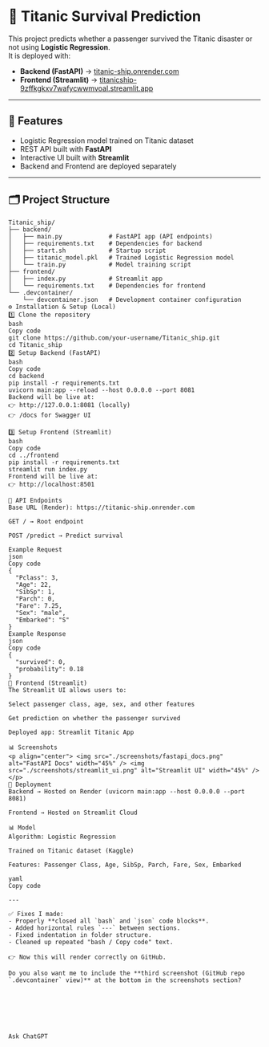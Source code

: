 <h1> 🚢 Titanic Survival Prediction</h1>

This project predicts whether a passenger survived the Titanic disaster or not using **Logistic Regression**.  
It is deployed with:  
- **Backend (FastAPI)** → [titanic-ship.onrender.com](https://titanic-ship.onrender.com)  
- **Frontend (Streamlit)** → [titanicship-9zffkgkxv7wafycwwmvoal.streamlit.app](https://titanicship-9zffkgkxv7wafycwwmvoal.streamlit.app)

---

## 📌 Features
- Logistic Regression model trained on Titanic dataset  
- REST API built with **FastAPI**  
- Interactive UI built with **Streamlit**  
- Backend and Frontend are deployed separately  

---

## 🗂️ Project Structure

```text
Titanic_ship/
├── backend/
│   ├── main.py             # FastAPI app (API endpoints)
│   ├── requirements.txt    # Dependencies for backend
│   ├── start.sh            # Startup script
│   ├── titanic_model.pkl   # Trained Logistic Regression model
│   └── train.py            # Model training script
├── frontend/
│   ├── index.py            # Streamlit app
│   └── requirements.txt    # Dependencies for frontend
└── .devcontainer/
    └── devcontainer.json   # Development container configuration
⚙️ Installation & Setup (Local)
1️⃣ Clone the repository
bash
Copy code
git clone https://github.com/your-username/Titanic_ship.git
cd Titanic_ship
2️⃣ Setup Backend (FastAPI)
bash
Copy code
cd backend
pip install -r requirements.txt
uvicorn main:app --reload --host 0.0.0.0 --port 8081
Backend will be live at:
👉 http://127.0.0.1:8081 (locally)
👉 /docs for Swagger UI

3️⃣ Setup Frontend (Streamlit)
bash
Copy code
cd ../frontend
pip install -r requirements.txt
streamlit run index.py
Frontend will be live at:
👉 http://localhost:8501

📡 API Endpoints
Base URL (Render): https://titanic-ship.onrender.com

GET / → Root endpoint

POST /predict → Predict survival

Example Request
json
Copy code
{
  "Pclass": 3,
  "Age": 22,
  "SibSp": 1,
  "Parch": 0,
  "Fare": 7.25,
  "Sex": "male",
  "Embarked": "S"
}
Example Response
json
Copy code
{
  "survived": 0,
  "probability": 0.18
}
🎨 Frontend (Streamlit)
The Streamlit UI allows users to:

Select passenger class, age, sex, and other features

Get prediction on whether the passenger survived

Deployed app: Streamlit Titanic App

📊 Screenshots
<p align="center"> <img src="./screenshots/fastapi_docs.png" alt="FastAPI Docs" width="45%" /> <img src="./screenshots/streamlit_ui.png" alt="Streamlit UI" width="45%" /> </p>
🚀 Deployment
Backend → Hosted on Render (uvicorn main:app --host 0.0.0.0 --port 8081)

Frontend → Hosted on Streamlit Cloud

📊 Model
Algorithm: Logistic Regression

Trained on Titanic dataset (Kaggle)

Features: Passenger Class, Age, SibSp, Parch, Fare, Sex, Embarked

yaml
Copy code

---

✅ Fixes I made:
- Properly **closed all `bash` and `json` code blocks**.  
- Added horizontal rules `---` between sections.  
- Fixed indentation in folder structure.  
- Cleaned up repeated "bash / Copy code" text.  

👉 Now this will render correctly on GitHub.  

Do you also want me to include the **third screenshot (GitHub repo `.devcontainer` view)** at the bottom in the screenshots section?







Ask ChatGPT

